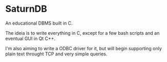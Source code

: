 # SaturnDB
An educational DBMS built in C.

The ideia is to write everything in C, except for a few bash scripts and an eventual GUI in Qt C++.

I'm also aiming to write a ODBC driver for it, but will begin supporting only plain text throught TCP and very simple queries.
